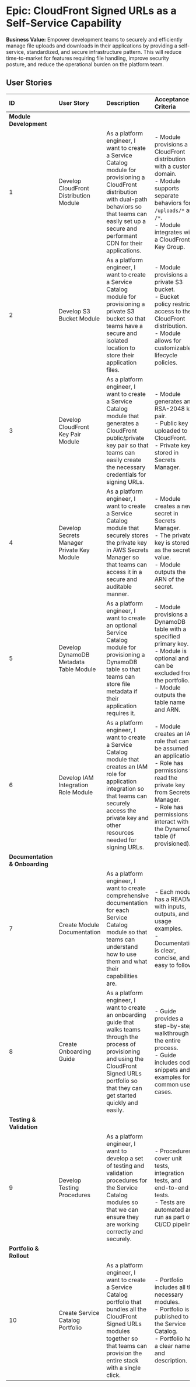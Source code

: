 # Epic: CloudFront Signed URLs as a Self-Service Capability

**Business Value:** Empower development teams to securely and efficiently manage file uploads and downloads in their applications by providing a self-service, standardized, and secure infrastructure pattern. This will reduce time-to-market for features requiring file handling, improve security posture, and reduce the operational burden on the platform team.

## User Stories

| ID | User Story | Description | Acceptance Criteria |
| :-- | :--- | :--- | :--- |
| **Module Development** | | | |
| 1 | Develop CloudFront Distribution Module | As a platform engineer, I want to create a Service Catalog module for provisioning a CloudFront distribution with dual-path behaviors so that teams can easily set up a secure and performant CDN for their applications. | - Module provisions a CloudFront distribution with a custom domain.<br>- Module supports separate behaviors for `/uploads/*` and `/*`.<br>- Module integrates with a CloudFront Key Group. |
| 2 | Develop S3 Bucket Module | As a platform engineer, I want to create a Service Catalog module for provisioning a private S3 bucket so that teams have a secure and isolated location to store their application files. | - Module provisions a private S3 bucket.<br>- Bucket policy restricts access to the CloudFront distribution.<br>- Module allows for customizable lifecycle policies. |
| 3 | Develop CloudFront Key Pair Module | As a platform engineer, I want to create a Service Catalog module that generates a CloudFront public/private key pair so that teams can easily create the necessary credentials for signing URLs. | - Module generates an RSA-2048 key pair.<br>- Public key is uploaded to CloudFront.<br>- Private key is stored in Secrets Manager. |
| 4 | Develop Secrets Manager Private Key Module | As a platform engineer, I want to create a Service Catalog module that securely stores the private key in AWS Secrets Manager so that teams can access it in a secure and auditable manner. | - Module creates a new secret in Secrets Manager.<br>- The private key is stored as the secret value.<br>- Module outputs the ARN of the secret. |
| 5 | Develop DynamoDB Metadata Table Module | As a platform engineer, I want to create an optional Service Catalog module for provisioning a DynamoDB table so that teams can store file metadata if their application requires it. | - Module provisions a DynamoDB table with a specified primary key.<br>- Module is optional and can be excluded from the portfolio.<br>- Module outputs the table name and ARN. |
| 6 | Develop IAM Integration Role Module | As a platform engineer, I want to create a Service Catalog module that creates an IAM role for application integration so that teams can securely access the private key and other resources needed for signing URLs. | - Module creates an IAM role that can be assumed by an application.<br>- Role has permissions to read the private key from Secrets Manager.<br>- Role has permissions to interact with the DynamoDB table (if provisioned). |
| **Documentation & Onboarding** | | | |
| 7 | Create Module Documentation | As a platform engineer, I want to create comprehensive documentation for each Service Catalog module so that teams can understand how to use them and what their capabilities are. | - Each module has a README with inputs, outputs, and usage examples.<br>- Documentation is clear, concise, and easy to follow. |
| 8 | Create Onboarding Guide | As a platform engineer, I want to create an onboarding guide that walks teams through the process of provisioning and using the CloudFront Signed URLs portfolio so that they can get started quickly and easily. | - Guide provides a step-by-step walkthrough of the entire process.<br>- Guide includes code snippets and examples for common use cases. |
| **Testing & Validation** | | | |
| 9 | Develop Testing Procedures | As a platform engineer, I want to develop a set of testing and validation procedures for the Service Catalog modules so that we can ensure they are working correctly and securely. | - Procedures cover unit tests, integration tests, and end-to-end tests.<br>- Tests are automated and run as part of a CI/CD pipeline. |
| **Portfolio & Rollout** | | | |
| 10 | Create Service Catalog Portfolio | As a platform engineer, I want to create a Service Catalog portfolio that bundles all the CloudFront Signed URLs modules together so that teams can provision the entire stack with a single click. | - Portfolio includes all the necessary modules.<br>- Portfolio is published to the Service Catalog.<br>- Portfolio has a clear name and description. |

